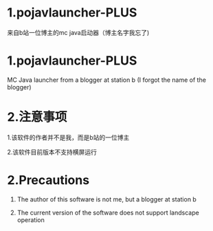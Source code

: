 # 1.pojavlauncher-PLUS
来自b站一位博主的mc java启动器（博主名字我忘了)


# 1.pojavlauncher-PLUS
MC Java launcher from a blogger at station b (I forgot the name of the blogger)


#  2.注意事项
1.该软件的作者并不是我，而是b站的一位博主

2.该软件目前版本不支持横屏运行

# 2.Precautions
1. The author of this software is not me, but a blogger at station b

2. The current version of the software does not support landscape operation

